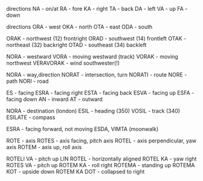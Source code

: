 directions
NA - on/at
RA - fore
KA - right
TA - back
DA - left
VA - up
FA - down

directions
ORA - west
OKA - north
OTA - east
ODA - south

ORAK - northwest (12) frontright
ORAD - southwest (14) frontleft
OTAK - northeast (32) backright
OTAD - southeast (34) backleft

NORA - westward
VORA - moving westward (track)
VORAK - moving northwest
VERAVORAK - wind southwester(!)

NORA - way,direction
NORAT - intersection, turn
NORATI - route
NORE - path
NORI - road

ES - facing
ESRA - facing right
ESTA - facing back
ESVA - facing up
ESFA - facing down
AN - inward
AT - outward

NORA - destination (london)
ESIL - heading (350)
VOSIL - track (340)
ESILATE - compass

ESRA - facing forward, not moving
ESDA, VIMTA (moonwalk)


ROTE - axis
ROTES - axis facing, pitch axis
ROTEL - axis perpendicular, yaw axis
ROTEM - axis up, roll axis

ROTELI VA - pitch up
LIN ROTEL - horizontally aligned
ROTEL KA - yaw right
ROTES VA - pitch up
ROTEM KA - roll right
ROTEMA - standing up
ROTEMA KOT - upside down
ROTEM KA DOT - collapsed to right
